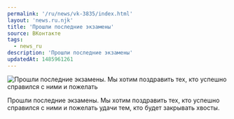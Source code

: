 ```yaml
---
permalink: '/ru/news/vk-3835/index.html'
layout: 'news.ru.njk'
title: 'Прошли последние экзамены'
source: ВКонтакте
tags:
  - news_ru
description: 'Прошли последние экзамены'
updatedAt: 1485961261
---
```

![Прошли последние экзамены. Мы хотим поздравить тех, кто успешно справился с ними и пожелать](https://sun9-66.userapi.com/impf/c638221/v638221195/28f11/_CRhpSEI3Rk.jpg?size=1280x720&quality=96&sign=559c332b4f37e0ee0ce8c04c1744e51f&c_uniq_tag=UVAFuj7ZIRVpXfVC32Y6RvGLf1kIe2KXzXCO9cxT3YY&type=album)

Прошли последние экзамены. Мы хотим поздравить тех, кто успешно справился с ними и пожелать удачи тем, кто будет закрывать хвосты.
